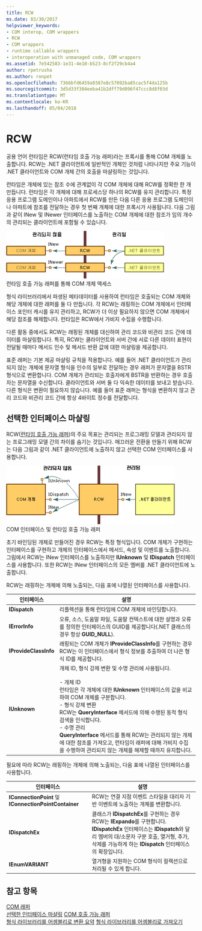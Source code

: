 ```yaml
---
title: RCW
ms.date: 03/30/2017
helpviewer_keywords:
- COM interop, COM wrappers
- RCW
- COM wrappers
- runtime callable wrappers
- interoperation with unmanaged code, COM wrappers
ms.assetid: 7e542583-1e31-4e10-b523-8cf2f29cb4a4
author: rpetrusha
ms.author: ronpet
ms.openlocfilehash: 7366bfd6459a9387e8c57092ba85cac5f4da125b
ms.sourcegitcommit: 3d5d33f384eeba41b2dff79d096f47ccc8d8f03d
ms.translationtype: MT
ms.contentlocale: ko-KR
ms.lasthandoff: 05/04/2018
---
```

# <a name="runtime-callable-wrapper"></a>RCW
공용 언어 런타임은 RCW(런타임 호출 가능 래퍼)라는 프록시를 통해 COM 개체를 노출합니다. RCW는 .NET 클라이언트에 일반적인 개체인 것처럼 나타나지만 주요 기능이 .NET 클라이언트와 COM 개체 간의 호출을 마샬링하는 것입니다.  
  
 런타임은 개체에 있는 참조 수에 관계없이 각 COM 개체에 대해 RCW를 정확한 한 개 만듭니다. 런타임은 각 개체에 대해 프로세스당 하나의 RCW를 유지 관리합니다.  특정 응용 프로그램 도메인이나 아파트에서 RCW를 만든 다음 다른 응용 프로그램 도메인이나 아파트에 참조를 전달하는 경우 첫 번째 개체에 대한 프록시가 사용됩니다.  다음 그림과 같이 INew 및 INewer 인터페이스를 노출하는 COM 개체에 대한 참조가 임의 개수의 관리되는 클라이언트에 포함될 수 있습니다.  
  
 ![RCW](./media/rcw.gif "rcw")  
런타임 호출 가능 래퍼를 통해 COM 개체 액세스  
  
 형식 라이브러리에서 파생된 메타데이터를 사용하여 런타임은 호출되는 COM 개체와 해당 개체에 대한 래퍼를 둘 다 만듭니다. 각 RCW는 래핑하는 COM 개체에서 인터페이스 포인터 캐시를 유지 관리하고, RCW가 더 이상 필요하지 않으면 COM 개체에서 해당 참조를 해제합니다. 런타임은 RCW에서 가비지 수집을 수행합니다.  
  
 다른 활동 중에서도 RCW는 래핑된 개체를 대신하여 관리 코드와 비관리 코드 간에 데이터를 마샬링합니다. 특히, RCW는 클라이언트와 서버 간에 서로 다른 데이터 표현이 전달될 때마다 메서드 인수 및 메서드 반환 값에 대한 마샬링을 제공합니다.  
  
 표준 래퍼는 기본 제공 마샬링 규칙을 적용합니다. 예를 들어 .NET 클라이언트가 관리되지 않는 개체에 문자열 형식을 인수의 일부로 전달하는 경우 래퍼가 문자열을 BSTR 형식으로 변환합니다. COM 개체가 관리되는 호출자에게 BSTR을 반환하는 경우 호출자는 문자열을 수신합니다. 클라이언트와 서버 둘 다 익숙한 데이터를 보내고 받습니다. 다른 형식은 변환이 필요하지 않습니다. 예를 들어 표준 래퍼는 형식을 변환하지 않고 관리 코드와 비관리 코드 간에 항상 4바이트 정수를 전달합니다.  
  
## <a name="marshaling-selected-interfaces"></a>선택한 인터페이스 마샬링  
 RCW([런타임 호출 가능 래퍼](runtime-callable-wrapper.md))의 주요 목표는 관리되는 프로그래밍 모델과 관리되지 않는 프로그래밍 모델 간의 차이를 숨기는 것입니다. 매끄러운 전환을 만들기 위해 RCW는 다음 그림과 같이 .NET 클라이언트에 노출하지 않고 선택한 COM 인터페이스를 사용합니다.  
  
 ![인터페이스 포함 RCW](./media/rcwwithinterfaces.gif "rcwwithinterfaces")  
COM 인터페이스 및 런타임 호출 가능 래퍼  
  
 초기 바인딩된 개체로 만들어진 경우 RCW는 특정 형식입니다. COM 개체가 구현하는 인터페이스를 구현하고 개체의 인터페이스에서 메서드, 속성 및 이벤트를 노출합니다. 그림에서 RCW는 INew 인터페이스를 노출하지만 **IUnknown** 및 **IDispatch** 인터페이스를 사용합니다. 또한 RCW는 INew 인터페이스의 모든 멤버를 .NET 클라이언트에 노출합니다.  
  
 RCW는 래핑하는 개체에 의해 노출되는, 다음 표에 나열된 인터페이스를 사용합니다.  
  
|인터페이스|설명|  
|---------------|-----------------|  
|**IDispatch**|리플렉션을 통해 런타임에 COM 개체에 바인딩합니다.|  
|**IErrorInfo**|오류, 소스, 도움말 파일, 도움말 컨텍스트에 대한 설명과 오류를 정의한 인터페이스의 GUID를 제공합니다(.NET 클래스의 경우 항상 **GUID_NULL**).|  
|**IProvideClassInfo**|래핑되는 COM 개체가 **IProvideClassInfo**를 구현하는 경우 RCW는 이 인터페이스에서 형식 정보를 추출하여 더 나은 형식 ID를 제공합니다.|  
|**IUnknown**|개체 ID, 형식 강제 변환 및 수명 관리에 사용됩니다.<br /><br /> -   개체 ID<br />     런타임은 각 개체에 대한 **IUnknown** 인터페이스의 값을 비교하여 COM 개체를 구분합니다.<br />-   형식 강제 변환<br />     RCW는 **QueryInterface** 메서드에 의해 수행된 동적 형식 검색을 인식합니다.<br />-   수명 관리<br />     **QueryInterface** 메서드를 통해 RCW는 관리되지 않는 개체에 대한 참조를 가져오고, 런타임이 래퍼에 대해 가비지 수집을 수행하여 관리되지 않는 개체를 해제할 때까지 유지합니다.|  
  
 필요에 따라 RCW는 래핑하는 개체에 의해 노출되는, 다음 표에 나열된 인터페이스를 사용합니다.  
  
|인터페이스|설명|  
|---------------|-----------------|  
|**IConnectionPoint** 및 **IConnectionPointContainer**|RCW는 연결 지점 이벤트 스타일을 대리자 기반 이벤트에 노출하는 개체를 변환합니다.|  
|**IDispatchEx**|클래스가 **IDispatchEx**를 구현하는 경우 RCW는 **IExpando**를 구현합니다. **IDispatchEx** 인터페이스는 **IDispatch**와 달리 멤버의 대/소문자 구분 호출, 열거형, 추가, 삭제를 가능하게 하는 **IDispatch** 인터페이스의 확장입니다.|  
|**IEnumVARIANT**|열거형을 지원하는 COM 형식이 컬렉션으로 처리될 수 있게 합니다.|  
  
## <a name="see-also"></a>참고 항목  
 [COM 래퍼](com-wrappers.md)  
 [선택한 인터페이스 마샬링](https://msdn.microsoft.com/library/fdb97fd0-f694-4832-bf15-a4e7cf413840(v=vs.100))  
 [COM 호출 가능 래퍼](com-callable-wrapper.md)  
 [형식 라이브러리를 어셈블리로 변환 요약](https://msdn.microsoft.com/library/bf3f90c5-4770-4ab8-895c-3ba1055cc958(v=vs.100))  
 [형식 라이브러리를 어셈블리로 가져오기](importing-a-type-library-as-an-assembly.md)

